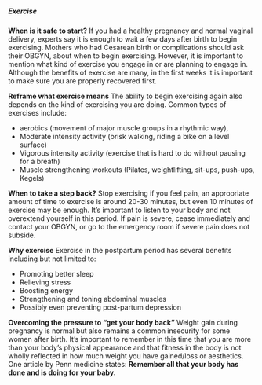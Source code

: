 ##### Exercise


**When is it safe to start?**
If you had a healthy pregnancy and normal vaginal delivery, experts say it is enough to wait a few days after birth to begin exercising. Mothers who had Cesarean birth or complications should ask their OBGYN, about when to begin exercising. However, it is important to mention what kind of exercise you engage in or are planning to engage in. Although the benefits of exercise are many, in the first weeks it is important to make sure you are properly recovered first. 

**Reframe what exercise means**
The ability to begin exercising again also depends on the kind of exercising you are doing.  Common types of exercises include:
- aerobics (movement of major muscle groups in a rhythmic way),
- Moderate intensity activity (brisk walking, riding a bike on a level surface) 
- Vigorous intensity activity (exercise that is hard to do without pausing for a breath) 
- Muscle strengthening workouts (Pilates, weightlifting, sit-ups, push-ups, Kegels)

**When to take a step back?**
Stop exercising if you feel pain, an appropriate amount of time to exercise is around 20-30 minutes, but even 10 minutes of exercise may be enough. It’s important to listen to your body and not overextend yourself in this period. If pain is severe, cease immediately and contact your OBGYN, or go to the emergency room if severe pain does not subside. 

**Why exercise**
Exercise in the postpartum period has several benefits including but not limited to: 
- Promoting better sleep
- Relieving stress
- Boosting energy
- Strengthening and toning abdominal muscles
- Possibly even preventing post-partum depression

**Overcoming the pressure to “get your body back”**
Weight gain during pregnancy is normal but also remains a common insecurity for some women after birth. It’s important to remember in this time that you are more than your body’s physical appearance and that fitness in the body is not wholly reflected in how much weight you have gained/loss or aesthetics.  
One article by Penn medicine states: **Remember all that your body has done and is doing for your baby.**
